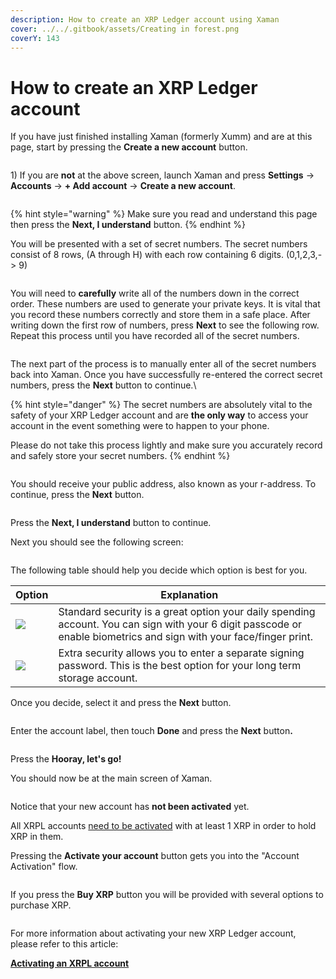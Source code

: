 ```yaml
---
description: How to create an XRP Ledger account using Xaman
cover: ../../.gitbook/assets/Creating in forest.png
coverY: 143
---
```


# How to create an XRP Ledger account

If you have just finished installing Xaman (formerly Xumm) and are at this page, start by pressing the **Create a new account** button.

<figure><img src="../../.gitbook/assets/Add an account screen.png" alt=""><figcaption></figcaption></figure>

1\) If you are **not** at the above screen, launch Xaman and press **Settings** -> **Accounts** -> **+ Add account** -> **Create a new account**.

<figure><img src="../../.gitbook/assets/Create a new account - 1.png" alt=""><figcaption></figcaption></figure>

{% hint style="warning" %}
Make sure you read and understand this page then press the **Next, I understand** button.
{% endhint %}

You will be presented with a set of secret numbers. The secret numbers consist of 8 rows, (A through H) with each row containing 6 digits. (0,1,2,3,-> 9)&#x20;

<figure><img src="../../.gitbook/assets/Secret numbers - 1.png" alt=""><figcaption></figcaption></figure>

You will need to **carefully** write all of the numbers down in the correct order. These numbers are used to generate your private keys. It is vital that you record these numbers correctly and store them in a safe place. After writing down the first row of numbers, press **Next** to see the following row. Repeat this process until you have recorded all of the secret numbers.

<figure><img src="../../.gitbook/assets/Create a new account - 2.png" alt=""><figcaption></figcaption></figure>

The next part of the process is to manually enter all of the secret numbers back into Xaman. Once you have successfully re-entered the correct secret numbers, press the **Next** button to continue.\


{% hint style="danger" %}
The secret numbers are absolutely vital to the safety of your XRP Ledger account and are **the only way** to access your account in the event something were to happen to your phone.

Please do not take this process lightly and make sure you accurately record and safely store your secret numbers.
{% endhint %}

<figure><img src="../../.gitbook/assets/Public address - 1.png" alt=""><figcaption></figcaption></figure>

You should receive your public address, also known as your r-address. To continue, press the **Next** button.

<figure><img src="../../.gitbook/assets/Create a new account - 3.png" alt=""><figcaption></figcaption></figure>

Press the **Next, I understand** button to continue.

Next you should see the following screen:

<figure><img src="../../.gitbook/assets/Install - Extra Security screen.png" alt=""><figcaption></figcaption></figure>

The following table should help you decide which option is best for you.



| Option                                                 | Explanation                                                                                                                                                         |
| ------------------------------------------------------ | ------------------------------------------------------------------------------------------------------------------------------------------------------------------- |
| ![](<../../.gitbook/assets/image (1) (2) (3).png>)     | Standard security is a great option your daily spending account. You can sign with your 6 digit passcode or enable biometrics and sign with your face/finger print. |
| ![](<../../.gitbook/assets/image (3) (1) (2) (2).png>) | Extra security allows you to enter a separate signing password. This is the best option for your long term storage account.                                         |

Once you decide, select it and press the **Next** button.

<figure><img src="../../.gitbook/assets/Account label 1.png" alt=""><figcaption></figcaption></figure>

Enter the account label, then touch **Done** and press the **Next** butto&#x6E;**.**

<figure><img src="../../.gitbook/assets/Create a new account - 4.png" alt=""><figcaption></figcaption></figure>

Press the **Hooray, let's go!**

You should now be at the main screen of Xaman.

<figure><img src="../../.gitbook/assets/Create a new account - 5.png" alt=""><figcaption></figcaption></figure>

Notice that your new account has **not been activated** yet.

All XRPL accounts [need to be activated](../how-to-activate-a-new-xrpl-account/) with at least 1 XRP in order to hold XRP in them.

Pressing the **Activate your account** button gets you into the "Account Activation" flow.

<figure><img src="../../.gitbook/assets/Account activation - 1 (1).png" alt=""><figcaption></figcaption></figure>

If you press the **Buy XRP** button you will be provided with several options to purchase XRP.



<figure><img src="../../.gitbook/assets/New account - 3.png" alt=""><figcaption></figcaption></figure>

For more information about activating your new XRP Ledger account, please refer to this article:

[**Activating an XRPL account**](../how-to-activate-a-new-xrpl-account/)
